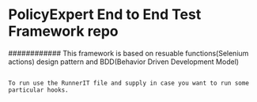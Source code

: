 # PolicyExpert End to End Test Framework repo 

############
This framework is based on resuable functions(Selenium actions) design pattern and BDD(Behavior Driven Development Model)

~~~~~~~~~~~~~~~

To run use the RunnerIT file and supply in case you want to run some particular hooks.



